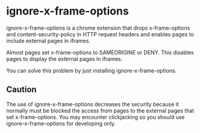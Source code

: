 # ignore-x-frame-options

ignore-x-frame-options is a chrome extension that drops x-frame-options and content-security-policy in HTTP request headers and enables pages to include external pages in iframes.

Almost pages set x-frame-options to SAMEORIGINE or DENY.
This disables pages to display the external pages in iframes.

You can solve this problem by just installing ignore-x-frame-options.

## Caution
The use of ignore-x-frame-options decreases the security because it normally must be blocked the access from pages to the external pages that set x-frame-options.
You may encounter clickjacking so you should use ignore-x-frame-options for developing only.
